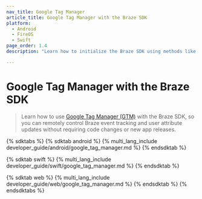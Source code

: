 ```yaml
---
nav_title: Google Tag Manager
article_title: Google Tag Manager with the Braze SDK
platform: 
  - Android
  - FireOS
  - Swift
page_order: 1.4
description: "Learn how to initialize the Braze SDK using methods like runtime initialization, delayed initialization, or Google Tag Manager."

---
```


# Google Tag Manager with the Braze SDK

> Learn how to use [Google Tag Manager (GTM)](https://developers.google.com/tag-platform/tag-manager) with the Braze SDK, so you can remotely control Braze event tracking and user attribute updates without requiring code changes or new app releases.

{% sdktabs %}
{% sdktab android %}
{% multi_lang_include developer_guide/android/google_tag_manager.md %}
{% endsdktab %}

{% sdktab swift %}
{% multi_lang_include developer_guide/swift/google_tag_manager.md %}
{% endsdktab %}

{% sdktab web %}
{% multi_lang_include developer_guide/web/google_tag_manager.md %}
{% endsdktab %}
{% endsdktabs %}
